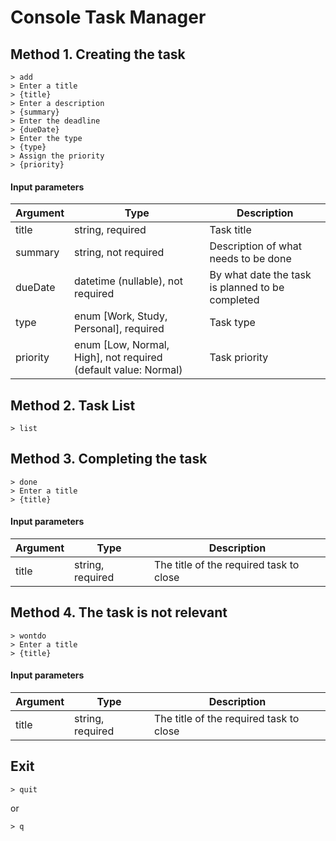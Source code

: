 # Console Task Manager
## Method 1. Creating the task

```
> add
> Enter a title
> {title}
> Enter a description
> {summary}
> Enter the deadline
> {dueDate}
> Enter the type
> {type}
> Assign the priority
> {priority}

```


#### Input parameters

|Argument|Type|Description|
|---|---|---|
| title |string, required | Task title |
|summary | string, not required | Description of what needs to be done|
|dueDate | datetime (nullable), not required | By what date the task is planned to be completed|
|type | enum [Work, Study, Personal], required | Task type |
|priority| enum [Low, Normal, High], not required (default value: Normal)| Task priority |


## Method 2. Task List

```
> list
```

## Method 3. Completing the task

```
> done
> Enter a title
> {title}
```


#### Input parameters

|Argument|Type|Description|
|---|---|---|
| title |string, required | The title of the required task to close |


## Method 4. The task is not relevant

```
> wontdo
> Enter a title
> {title}
```


#### Input parameters

|Argument|Type|Description|
|---|---|---|
| title |string, required | The title of the required task to close |


## Exit

```
> quit
```

or

```
> q
```
